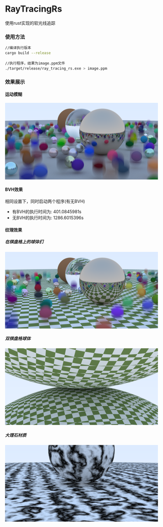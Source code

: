 # RayTracingRs
使用rust实现的软光线追踪
### 使用方法
```bash
//编译执行版本
cargo build --release 

//执行程序，结果为image.ppm文件
./target/release/ray_tracing_rs.exe > image.ppm 
```
### 效果展示
#### 运动模糊
![运动模糊](png/运动模糊.png)
#### BVH效果
相同设置下，同时启动两个程序(有无BVH)
- 有BVH的执行时间为: 401.0845981s
- 无BVH的执行时间为: 1286.6015396s
#### 纹理效果
##### 在棋盘格上的球体们
![在棋盘格上的球体们](png/在棋盘格上的球体们.png)
##### 双棋盘格球体
![双棋盘格球体](png/双棋盘格球体.png)
##### 大理石材质
![大理石材质](png/大理石材质.png)